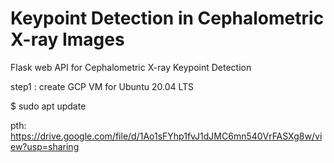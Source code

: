 # Keypoint Detection in Cephalometric X-ray Images
Flask web API for Cephalometric X-ray Keypoint Detection

step1 :
create GCP VM for Ubuntu 20.04 LTS

$ sudo apt update

pth: https://drive.google.com/file/d/1Ao1sFYhp1fvJ1dJMC6mn540VrFASXg8w/view?usp=sharing
